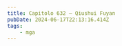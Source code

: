 ```yaml
---
title: Capitolo 632 – Qiushui Fuyan
pubDate: 2024-06-17T22:13:16.414Z
tags:
    - mga
---
```

                                


                                



